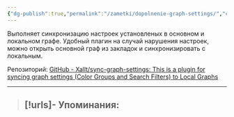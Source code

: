 ```yaml
---
{"dg-publish":true,"permalink":"/zametki/dopolnenie-graph-settings/","created":"2024-07-10 01:26"}
---
```


Выполняет синхронизацию настроек установленых в основном и локальном графе. Удобный плагин на случай нарушения настроек, можно открыть основной граф из закладок и синхронизировать с локальным.

Репозиторий: [GitHub - Xallt/sync-graph-settings: This is a plugin for syncing graph settings (Color Groups and Search Filters) to Local Graphs](https://github.com/Xallt/sync-graph-settings)

---
> [!urls]- Упоминания:
> - 
